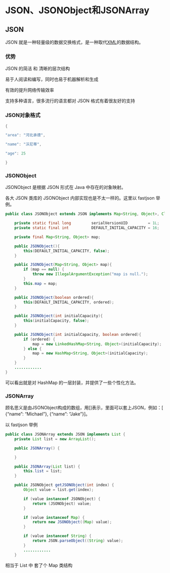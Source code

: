 # JSON、JSONObject和JSONArray

## JSON

JSON 就是一种轻量级的数据交换格式，是一种取代[XML](https://so.csdn.net/so/search?q=XML&spm=1001.2101.3001.7020)的数据结构。

### 优势

JSON 的简洁 和 清晰的层次结构

易于人阅读和编写，同时也易于机器解析和生成

有效的提升网络传输效率

支持多种语言，很多流行的语言都对 JSON 格式有着很友好的支持

### JSON对象格式

```java
{

"area": "河北承德",

"name": "沃尼蒂",

"age": 25

}
```

### JSONObject

JSONObject 是根据 JSON 形式在 Java 中存在的对象映射。

各大 JSON 类库的 JSONObject 内部实现也是不太一样的。这里以 fastjson 举例。

```java
public class JSONObject extends JSON implements Map<String, Object>, Cloneable, Serializable {

    private static final long         serialVersionUID         = 1L;
    private static final int          DEFAULT_INITIAL_CAPACITY = 16;

    private final Map<String, Object> map;

    public JSONObject(){
        this(DEFAULT_INITIAL_CAPACITY, false);
    }

    public JSONObject(Map<String, Object> map){
        if (map == null) {
            throw new IllegalArgumentException("map is null.");
        }
        this.map = map;
    }

    public JSONObject(boolean ordered){
        this(DEFAULT_INITIAL_CAPACITY, ordered);
    }

    public JSONObject(int initialCapacity){
        this(initialCapacity, false);
    }

    public JSONObject(int initialCapacity, boolean ordered){
        if (ordered) {
            map = new LinkedHashMap<String, Object>(initialCapacity);
        } else {
            map = new HashMap<String, Object>(initialCapacity);
        }
    }
    ............
}
```

可以看出就是对 HashMap 的一层封装，并提供了一些个性化方法。

### JSONArray

顾名思义是由JSONObject构成的数组，用[]表示，里面可以套上JSON，例如：[ {“name”: “Michael”}, {“name”: “Jake”}]。

以 fastjson 举例

```java
public class JSONArray extends JSON implements List {
    private List list = new ArrayList();

    public JSONArray() {

    }

    public JSONArray(List list) {
        this.list = list;
    }

    public JSONObject getJSONObject(int index) {
        Object value = list.get(index);

        if (value instanceof JSONObject) {
            return (JSONObject) value;
        }

        if (value instanceof Map) {
            return new JSONObject((Map) value);
        }

        if (value instanceof String) {
            return JSON.parseObject((String) value);
        }
        ............
    }
```

相当于 List 中 套了个 Map 类结构
